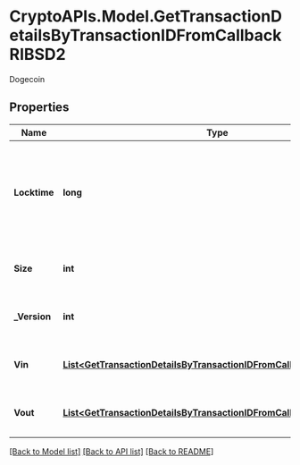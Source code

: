 # CryptoAPIs.Model.GetTransactionDetailsByTransactionIDFromCallbackRIBSD2
Dogecoin

## Properties

Name | Type | Description | Notes
------------ | ------------- | ------------- | -------------
**Locktime** | **long** | Represents the time at which a particular transaction can be added to the blockchain. | 
**Size** | **int** | Represents the total size of this transaction. | 
**_Version** | **int** | Represents transaction version number. | 
**Vin** | [**List&lt;GetTransactionDetailsByTransactionIDFromCallbackRIBSD2Vin&gt;**](GetTransactionDetailsByTransactionIDFromCallbackRIBSD2Vin.md) | Represents the transaction inputs. | 
**Vout** | [**List&lt;GetTransactionDetailsByTransactionIDFromCallbackRIBSD2Vout&gt;**](GetTransactionDetailsByTransactionIDFromCallbackRIBSD2Vout.md) | Represents the transaction outputs. | 

[[Back to Model list]](../README.md#documentation-for-models) [[Back to API list]](../README.md#documentation-for-api-endpoints) [[Back to README]](../README.md)

